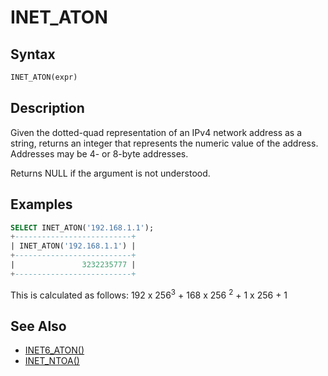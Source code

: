# INET_ATON

## Syntax

```sql
INET_ATON(expr)
```

## Description

Given the dotted-quad representation of an IPv4 network address as a string,
returns an integer that represents the numeric value of the address.
Addresses may be 4- or 8-byte addresses.

Returns NULL if the argument is not understood.

## Examples

```sql
SELECT INET_ATON('192.168.1.1');
+--------------------------+
| INET_ATON('192.168.1.1') |
+--------------------------+
|               3232235777 |
+--------------------------+
```

This is calculated as follows: 192 x 256<sup>3</sup> + 168 x 256 <sup>2</sup> + 1 x 256 + 1

## See Also

- [INET6_ATON()](/built-in-functions/secondary-functions/miscellaneous-functions/inet6_aton/)
- [INET_NTOA()](/built-in-functions/secondary-functions/miscellaneous-functions/inet_ntoa/)